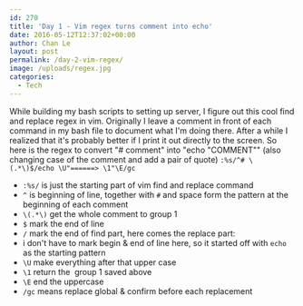 ```yaml
---
id: 270
title: 'Day 1 - Vim regex turns comment into echo'
date: 2016-05-12T12:37:02+00:00
author: Chan Le
layout: post
permalink: /day-2-vim-regex/
image: /uploads/regex.jpg
categories:
  - Tech
---
```

While building my bash scripts to setting up server, I figure out this cool find and replace regex in vim. Originally I leave a comment in front of each command in my bash file to document what I'm doing there. After a while I realized that it's probably better if I print it out directly to the screen. So here is the regex to convert "# comment" into "echo "COMMENT"" (also changing case of the comment and add a pair of quote) `:%s/^# \(.*\)$/echo \U"======> \1"\E/gc`

*   `:%s/` is just the starting part of vim find and replace command
*   `^` is beginning of line, together with `#` and space form the pattern at the beginning of each comment
*   `\(.*\)` get the whole comment to group 1
*   `$` mark the end of line
*   `/` mark the end of find part, here comes the replace part:
*   i don't have to mark begin & end of line here, so it started off with `echo` as the starting pattern
*   `\U` make everything after that upper case
*   `\1` return the  group 1 saved above
*   `\E` end the uppercase
*   `/gc` means replace global & confirm before each replacement
